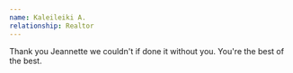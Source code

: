 ```yaml
---
name: Kaleileiki A.
relationship: Realtor
---
```

Thank you Jeannette we couldn't if done it without you. You're the best of the best.
